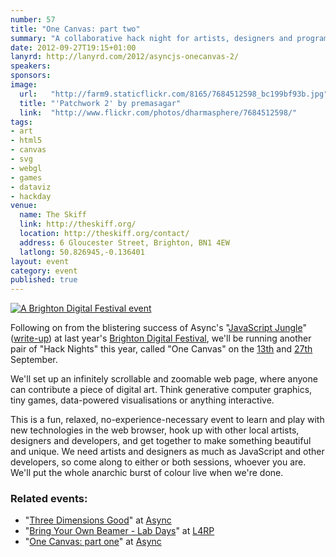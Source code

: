 ```yaml
---
number: 57
title: "One Canvas: part two"
summary: "A collaborative hack night for artists, designers and programmers, working together to make an interactive, intricate digital artwork on an infinitely scrollable, zoomable web page."
date: 2012-09-27T19:15+01:00
lanyrd: http://lanyrd.com/2012/asyncjs-onecanvas-2/
speakers:
sponsors:
image:
  url:   "http://farm9.staticflickr.com/8165/7684512598_bc199bf93b.jpg"
  title: "'Patchwork 2' by premasagar"
  link:  "http://www.flickr.com/photos/dharmasphere/7684512598/"
tags:
- art
- html5
- canvas
- svg
- webgl
- games
- dataviz
- hackday
venue:
  name: The Skiff
  link: http://theskiff.org/
  location: http://theskiff.org/contact/
  address: 6 Gloucester Street, Brighton, BN1 4EW
  latlong: 50.826945,-0.136401
layout: event
category: event
published: true
---
```


[![A Brighton Digital Festival event][#bdf-logo]][#bdf-onecanvas]

Following on from the blistering success of Async's "[JavaScript Jungle][#jj]" ([write-up][#jjblog]) at last year's [Brighton Digital Festival][#bdf], we'll be running another pair of "Hack Nights" this year, called "One Canvas" on the [13th][#onecanvas] and [27th][#onecanvas2] September.

We'll set up an infinitely scrollable and zoomable web page, where anyone can contribute a piece of digital art. Think generative computer graphics, tiny games, data-powered visualisations or anything interactive.

This is a fun, relaxed, no-experience-necessary event to learn and play with new technologies in the web browser, hook up with other local artists, designers and developers, and get together to make something beautiful and unique. We need artists and designers as much as JavaScript and other developers, so come along to either or both sessions, whoever you are. We'll put the whole anarchic burst of colour live when we're done.

### Related events:

* "[Three Dimensions Good][#3js]" at [Async][#async]
* "[Bring Your Own Beamer - Lab Days][#byob]" at [L4RP][#l4rp]
* "[One Canvas: part one][#onecanvas]" at [Async][#async]

[#jj]: http://jungle.asyncjs.com
[#jjblog]: http://asyncjs.com/the-mighty-jungle/
[#bdf]: http://brightondigitalfestival.co.uk
[#bdf-logo]: http://asyncjs.com/images/bdf-2012-logo-small.png "A Brighton Digital Festival event"
[#bdf-onecanvas]: http://2012.brightondigitalfestival.co.uk/event/asyncs-one-canvas-hack-night-part-two/
[#onecanvas]: http://asyncjs.com/onecanvas/
[#onecanvas2]: http://asyncjs.com/onecanvas-2/
[#3js]: http://asyncjs.com/threejs/
[#async]: http://asyncjs.com
[#byob]: http://L4RP.com/byob/
[#l4rp]: http://L4RP.com